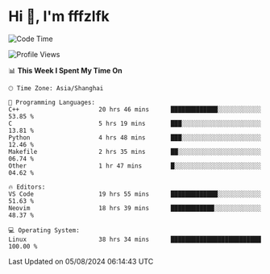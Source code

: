 # Hi 👋, I'm fffzlfk

<!--START_SECTION:waka-->
![Code Time](http://img.shields.io/badge/Code%20Time-866%20hrs%2020%20mins-blue)

![Profile Views](http://img.shields.io/badge/Profile%20Views-0-blue)

📊 **This Week I Spent My Time On** 

```text
🕑︎ Time Zone: Asia/Shanghai

💬 Programming Languages: 
C++                      20 hrs 46 mins      █████████████░░░░░░░░░░░░   53.85 % 
C                        5 hrs 19 mins       ███░░░░░░░░░░░░░░░░░░░░░░   13.81 % 
Python                   4 hrs 48 mins       ███░░░░░░░░░░░░░░░░░░░░░░   12.46 % 
Makefile                 2 hrs 35 mins       ██░░░░░░░░░░░░░░░░░░░░░░░   06.74 % 
Other                    1 hr 47 mins        █░░░░░░░░░░░░░░░░░░░░░░░░   04.62 % 

🔥 Editors: 
VS Code                  19 hrs 55 mins      █████████████░░░░░░░░░░░░   51.63 % 
Neovim                   18 hrs 39 mins      ████████████░░░░░░░░░░░░░   48.37 % 

💻 Operating System: 
Linux                    38 hrs 34 mins      █████████████████████████   100.00 % 
```


 Last Updated on 05/08/2024 06:14:43 UTC
<!--END_SECTION:waka-->
